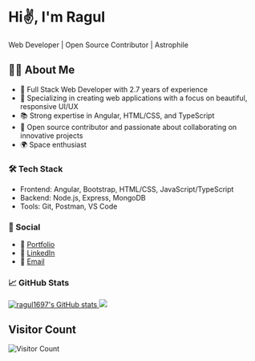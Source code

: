 # Hi✌️, I'm Ragul

Web Developer | Open Source Contributor | Astrophile 

## 👨‍💻 About Me
* 🚀 Full Stack Web Developer with 2.7 years of experience
* 🔧 Specializing in creating web applications with a focus on beautiful, responsive UI/UX
* 📚 Strong expertise in Angular, HTML/CSS, and TypeScript
* 💼 Open source contributor and passionate about collaborating on innovative projects
* 🌍 Space enthusiast

### 🛠 Tech Stack
* Frontend: Angular, Bootstrap, HTML/CSS, JavaScript/TypeScript
* Backend: Node.js, Express, MongoDB
* Tools: Git, Postman, VS Code

### 💬 Social

* 🧑 [Portfolio](https://ragul1697.github.io/portfolio/)
* 💼 [LinkedIn](https://www.linkedin.com/in/ragul-u)
* 📧 [Email](mailto:ragulshankar1697@gmail.com)

### 📈 GitHub Stats

<a href="http://www.github.com/ragul1697">
<img src="https://github-readme-stats.vercel.app/api?username=ragul1697&show_icons=true&hide=&count_private=true&title_color=0891b2&text_color=ffffff&icon_color=0891b2&bg_color=1c1917&hide_border=true&show_icons=true" alt="ragul1697's GitHub stats" />
</a>

<a href="http://www.github.com/ragul1697">
<img src="https://github-readme-streak-stats.herokuapp.com/?user=ragul1697&stroke=ffffff&background=1c1917&ring=0891b2&fire=0891b2&currStreakNum=ffffff&currStreakLabel=0891b2&sideNums=ffffff&sideLabels=ffffff&dates=ffffff&hide_border=true" />
</a>

## Visitor Count
![Visitor Count](https://profile-counter.glitch.me/{ragul1697}/count.svg)
